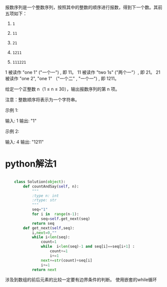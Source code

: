 报数序列是一个整数序列，按照其中的整数的顺序进行报数，得到下一个数。其前五项如下：

1.     1
2.     11
3.     21
4.     1211
5.     111221


1 被读作  "one 1"  ("一个一") , 即 11。
11 被读作 "two 1s" ("两个一"）, 即 21。
21 被读作 "one 2",  "one 1" （"一个二" ,  "一个一") , 即 1211。

给定一个正整数 n（1 ≤ n ≤ 30），输出报数序列的第 n 项。

注意：整数顺序将表示为一个字符串。

示例 1:

输入: 1
输出: "1"

示例 2:

输入: 4
输出: "1211"

# python解法1
```Python

	class Solution(object):
	    def countAndSay(self, n):
	        """
	        :type n: int
	        :rtype: str
	        """
	        seq="1"
	        for i in  range(n-1):
	            seq=self.get_next(seq)
	        return seq
	    def get_next(self,seq):
	        i,next=0,""
	        while i<len(seq):
	            count=1
	            while  i<len(seq)-1 and seq[i]==seq[i+1] :
	                count+=1
	                i+=1
	            next+=str(count)+seq[i]
	            i+=1
	        return next
```	      

涉及到数组的前后元素的比较一定要有边界条件的判断。
使用嵌套的while循环     
